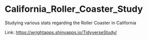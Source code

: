 # California_Roller_Coaster_Study
Studying various stats regarding the Roller Coaster in California

Link: https://wrightapps.shinyapps.io/TidyverseStudy/

